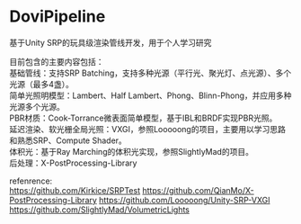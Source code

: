 # DoviPipeline
基于Unity SRP的玩具级渲染管线开发，用于个人学习研究

目前包含的主要内容包括：  
基础管线：支持SRP Batching，支持多种光源（平行光、聚光灯、点光源）、多个光源（最多4盏）。  
简单光照明模型：Lambert、Half Lambert、Phong、Blinn-Phong，并应用多种光源多个光源。  
PBR材质：Cook-Torrance微表面简单模型，基于IBL和BRDF实现PBR光照。  
延迟渲染、软光栅全局光照：VXGI，参照Looooong的项目，主要用以学习思路和熟悉SRP、Compute Shader。  
体积光：基于Ray Marching的体积光实现，参照SlightlyMad的项目。  
后处理：X-PostProcessing-Library

refenrence:  
https://github.com/Kirkice/SRPTest
https://github.com/QianMo/X-PostProcessing-Library
https://github.com/Looooong/Unity-SRP-VXGI
https://github.com/SlightlyMad/VolumetricLights
